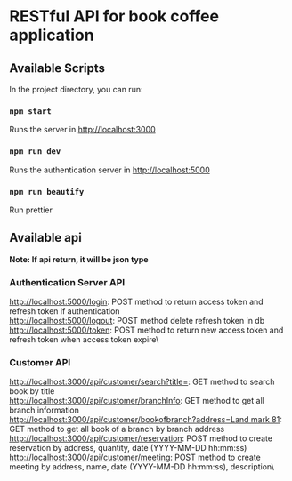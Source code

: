 # RESTful API for book coffee application


## Available Scripts

In the project directory, you can run:

### `npm start`
Runs the server in [http://localhost:3000](http://localhost:3000)

### `npm run dev`
Runs the authentication server in [http://localhost:5000](http://localhost:5000)

### `npm run beautify`
Run prettier

## Available api
**Note: If api return, it will be json type**

### Authentication Server API
[http://localhost:5000/login](http://localhost:5000/login): POST method to return access token and refresh token if authentication\
[http://localhost:5000/logout](http://localhost:5000/logout): POST method delete refresh token in db\
[http://localhost:5000/token](http://localhost:5000/token): POST method to return new access token and refresh token when access token expire\

### Customer API
[http://localhost:3000/api/customer/search?title=](http://localhost:3000/api/customer/search): GET method to search book by title\
[http://localhost:3000/api/customer/branchInfo](http://localhost:3000/api/customer/branchInfo): GET method to get all branch information\
[http://localhost:3000/api/customer/bookofbranch?address=Land mark 81](http://localhost:3000/api/customer/bookofbranch?address=Land%20mark%2081): GET method to get all book of a branch by branch address\
[http://localhost:3000/api/customer/reservation](http://localhost:3000/api/customer/reservation): POST method to create reservation by address, quantity, date (YYYY-MM-DD hh:mm:ss)\
[http://localhost:3000/api/customer/meeting](http://localhost:3000/api/customer/meeting): POST method to create meeting by address, name, date (YYYY-MM-DD hh:mm:ss), description\




